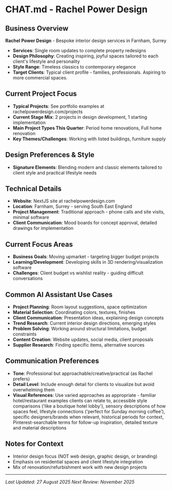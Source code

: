 # CHAT.md - Rachel Power Design

## Business Overview
**Rachel Power Design** - Bespoke interior design services in Farnham, Surrey
- **Services**: Single room updates to complete property redesigns
- **Design Philosophy**: Creating inspiring, joyful spaces tailored to each client's lifestyle and personality
- **Style Range**: Timeless classics to contemporary elegance
- **Target Clients**: Typical client profile - families, professionals. Aspiring to more commercial spaces.

## Current Project Focus
- **Typical Projects**: See portfolio examples at rachelpowerdesign.com/projects
- **Current Stage Mix**: 2 projects in design development, 1 starting implementation
- **Main Project Types This Quarter**: Period home renovations, Full home renovation
- **Key Themes/Challenges**: Working with listed buildings, furniture supply

## Design Preferences & Style
- **Signature Elements**: Blending modern and classic elements tailored to client style and practical lifestyle needs

## Technical Details
- **Website**: NextJS site at rachelpowerdesign.com
- **Location**: Farnham, Surrey - serving South East England
- **Project Management**: Traditional approach - phone calls and site visits, minimal software
- **Client Communication**: Mood boards for concept approval, detailed drawings for implementation

## Current Focus Areas
- **Business Goals**: Moving upmarket - targeting bigger budget projects
- **Learning/Development**: Developing skills in 3D rendering/visualization software
- **Challenges**: Client budget vs wishlist reality - guiding difficult conversations

## Common AI Assistant Use Cases
- **Project Planning**: Room layout suggestions, space optimization
- **Material Selection**: Coordinating colors, textures, finishes
- **Client Communication**: Presentation ideas, explaining design concepts
- **Trend Research**: Current interior design directions, emerging styles
- **Problem Solving**: Working around structural limitations, budget constraints
- **Content Creation**: Website updates, social media, client proposals
- **Supplier Research**: Finding specific items, alternative sources

## Communication Preferences
- **Tone**: Professional but approachable/creative/practical (as Rachel prefers)
- **Detail Level**: Include enough detail for clients to visualize but avoid overwhelming them
- **Visual References**: Use varied approaches as appropriate - familiar hotel/restaurant examples clients can relate to, accessible style comparisons ('like a boutique hotel lobby'), sensory descriptions of how spaces feel, lifestyle connections ('perfect for Sunday morning coffee'), specific designers/brands when relevant, historical periods for context, Pinterest-searchable terms for follow-up inspiration, detailed texture and material descriptions

## Notes for Context
- Interior design focus (NOT web design, graphic design, or branding)
- Emphasis on residential spaces and client lifestyle integration
- Mix of renovation/refurbishment work with new design projects

---

*Last Updated: 27 August 2025*
*Next Review: November 2025*
